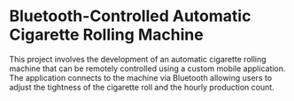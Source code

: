 # Bluetooth-Controlled Automatic Cigarette Rolling Machine

This project involves the development of an automatic cigarette rolling machine that can be remotely controlled using a custom mobile application. The application connects to the machine via Bluetooth allowing users to adjust the tightness of the cigarette roll and the hourly production count.
